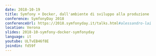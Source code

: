 ```yaml
---
date: 2018-10-19
title: Symfony + Docker, dall'ambiente di sviluppo alla produzione
conference: SymfonyDay 2018
conferenceUrl: https://2018.symfonyday.it/talks.html#alessandro-lai
location: Verona
slides: 2018-10-symfony-docker-symfonyday
language: it
youtube: ULTvEB46f8E
joindin: fd59f
---
```

